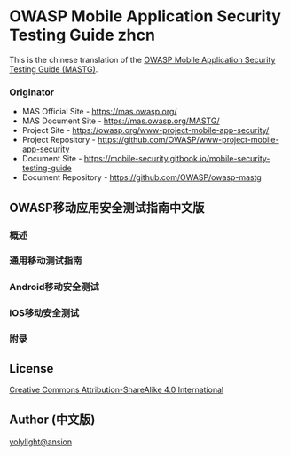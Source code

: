 # OWASP Mobile Application Security Testing Guide zhcn

This is the chinese translation of the [OWASP Mobile Application Security Testing Guide (MASTG)](https://github.com/OWASP/owasp-mastg).

### Originator

- MAS Official Site - <https://mas.owasp.org/>
- MAS Document Site - <https://mas.owasp.org/MASTG/>
- Project Site - <https://owasp.org/www-project-mobile-app-security/>
- Project Repository - <https://github.com/OWASP/www-project-mobile-app-security>
- Document Site - <https://mobile-security.gitbook.io/mobile-security-testing-guide>
- Document Repository - <https://github.com/OWASP/owasp-mastg>

## OWASP移动应用安全测试指南中文版

### 概述
### 通用移动测试指南
### Android移动安全测试
### iOS移动安全测试
### 附录

## License

[Creative Commons Attribution-ShareAlike 4.0 International](https://creativecommons.org/licenses/by-sa/4.0/)

## Author (中文版)

[yolylight@ansion](mailto:support@ansion.cn)
